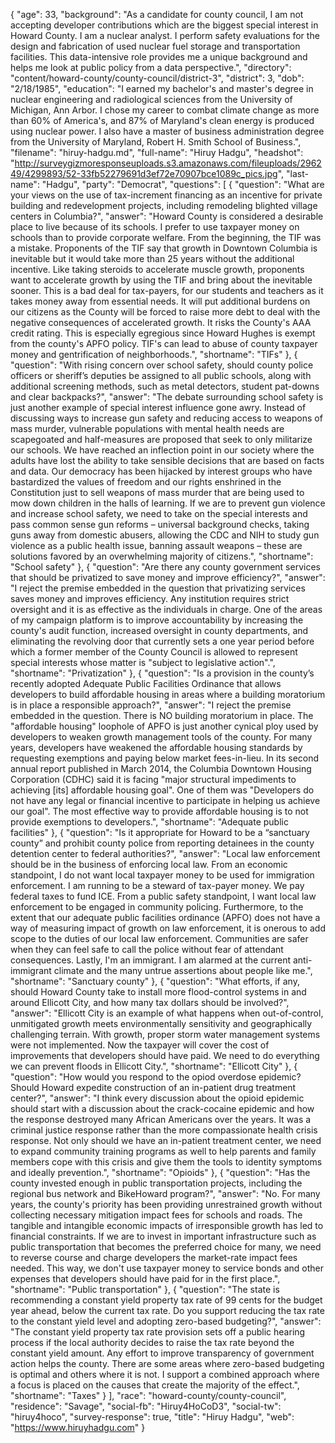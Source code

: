 {
  "age": 33,
  "background": "As a candidate for county council, I am not accepting developer contributions which are the biggest special interest in Howard County. I am a nuclear analyst. I perform safety evaluations for the design and fabrication of used nuclear fuel storage and transportation facilities. This data-intensive role provides me a unique background and helps me look at public policy from a data perspective.",
  "directory": "content/howard-county/county-council/district-3",
  "district": 3,
  "dob": "2/18/1985",
  "education": "I earned my bachelor's and master's degree in nuclear engineering and radiological sciences from the University of Michigan, Ann Arbor. I chose my career to combat climate change as more than 60% of America's, and 87% of Maryland's clean energy is produced using nuclear power. I also have a master of business administration degree from the University of Maryland, Robert H. Smith School of Business.",
  "filename": "hiruy-hadgu.md",
  "full-name": "Hiruy Hadgu",
  "headshot": "http://surveygizmoresponseuploads.s3.amazonaws.com/fileuploads/296249/4299893/52-33fb52279691d3ef72e70907bce1089c_pics.jpg",
  "last-name": "Hadgu",
  "party": "Democrat",
  "questions": [
    {
      "question": "What are your views on the use of tax-increment financing as an incentive for private building and redevelopment projects, including remodeling blighted village centers in Columbia?",
      "answer": "Howard County is considered a desirable place to live because of its schools. I prefer to use taxpayer money on schools than to provide corporate welfare.  From the beginning, the TIF was a mistake. Proponents of the TIF say that growth in Downtown Columbia is inevitable but it would take more than 25 years without the additional incentive. Like taking steroids to accelerate muscle growth, proponents want to accelerate growth by using the TIF and bring about the inevitable sooner.  This is a bad deal for tax-payers, for our students and teachers as it takes money away from essential needs. It will put additional burdens on our citizens as the County will be forced to raise more debt to deal with the negative consequences of accelerated growth. It risks the County's AAA credit rating.  This is especially egregious since Howard Hughes is exempt from the county's APFO policy. TIF's can lead to abuse of county taxpayer money and gentrification of neighborhoods.",
      "shortname": "TIFs"
    },
    {
      "question": "With rising concern over school safety, should county police officers or sheriff’s deputies be assigned to all public schools, along with additional screening methods, such as metal detectors, student pat-downs and clear backpacks?",
      "answer": "The debate surrounding school safety is just another example of special interest influence gone awry. Instead of discussing ways to increase gun safety and reducing access to weapons of mass murder, vulnerable populations with mental health needs are scapegoated and half-measures are proposed that seek to only militarize our schools.  We have reached an inflection point in our society where the adults have lost the ability to take sensible decisions that are based on facts and data. Our democracy has been hijacked by interest groups who have bastardized the values of freedom and our rights enshrined in the Constitution just to sell weapons of mass murder that are being used to mow down children in the halls of learning.  If we are to prevent gun violence and increase school safety, we need to take on the special interests and pass common sense gun reforms – universal background checks, taking guns away from domestic abusers, allowing the CDC and NIH to study gun violence as a public health issue, banning assault weapons – these are solutions favored by an overwhelming majority of citizens.",
      "shortname": "School safety"
    },
    {
      "question": "Are there any county government services that should be privatized to save money and improve efficiency?",
      "answer": "I reject the premise embedded in the question that privatizing services saves money and improves efficiency. Any institution requires strict oversight and it is as effective as the individuals in charge.   One of the areas of my campaign platform is to improve accountability by increasing the county's audit function, increased oversight in county departments, and eliminating the revolving door that currently sets a one year period before which a former member of the County Council is allowed to represent special interests whose matter is \"subject to legislative action\".",
      "shortname": "Privatization"
    },
    {
      "question": "Is a provision in the county’s recently adopted Adequate Public Facilities Ordinance that allows developers to build affordable housing in areas where a building moratorium is in place a responsible approach?",
      "answer": "I reject the premise embedded in the question. There is NO building moratorium in place.   The \"affordable housing\" loophole of APFO is just another cynical ploy used by developers to weaken growth management tools of the county. For many years, developers have weakened the affordable housing standards by requesting exemptions and paying below market fees-in-lieu.  In its second annual report published in March 2014, the Columbia Downtown Housing Corporation (CDHC) said it is facing \"major structural impediments to achieving [its] affordable housing goal\". One of them was \"Developers do not have any legal or financial incentive to participate in helping us achieve our goal\".  The most effective way to provide affordable housing is to not provide exemptions to developers.",
      "shortname": "Adequate public facilities"
    },
    {
      "question": "Is it appropriate for Howard to be a “sanctuary county” and prohibit county police from reporting detainees in the county detention center to federal authorities?",
      "answer": "Local law enforcement should be in the business of enforcing local law.  From an economic standpoint, I do not want local taxpayer money to be used for immigration enforcement. I am running to be a steward of tax-payer money. We pay federal taxes to fund ICE.  From a public safety standpoint, I want local law enforcement to be engaged in community policing. Furthermore, to the extent that our adequate public facilities ordinance (APFO) does not have a way of measuring impact of growth on law enforcement, it is onerous to add scope to the duties of our local law enforcement. Communities are safer when they can feel safe to call the police without fear of attendant consequences.  Lastly, I'm an immigrant. I am alarmed at the current anti-immigrant climate and the many untrue assertions about people like me.",
      "shortname": "Sanctuary county"
    },
    {
      "question": "What efforts, if any, should Howard County take to install more flood-control systems in and around Ellicott City, and how many tax dollars should be involved?",
      "answer": "Ellicott City is an example of what happens when out-of-control, unmitigated growth meets environmentally sensitivity and geographically challenging terrain.   With growth, proper storm water management systems were not implemented. Now the taxpayer will cover the cost of improvements that developers should have paid. We need to do everything we can prevent floods in Ellicott City.",
      "shortname": "Ellicott City"
    },
    {
      "question": "How would you respond to the opiod overdose epidemic? Should Howard expedite construction of an in-patient drug treatment center?",
      "answer": "I think every discussion about the opioid epidemic should start with a discussion about the crack-cocaine epidemic and how the response destroyed many African Americans over the years. It was a criminal justice response rather than the more compassionate health crisis response.   Not only should we have an in-patient treatment center, we need to expand community training programs as well to help parents and family members cope with this crisis and give them the tools to identity symptoms and ideally prevention.",
      "shortname": "Opioids"
    },
    {
      "question": "Has the county invested enough in public transportation projects, including the regional bus network and BikeHoward program?",
      "answer": "No. For many years, the county's priority has been providing unrestrained growth without collecting necessary mitigation impact fees for schools and roads. The tangible and intangible economic impacts of irresponsible growth has led to financial constraints.   If we are to invest in important infrastructure such as public transportation that becomes the preferred choice for many, we need to reverse course and charge developers the market-rate impact fees needed. This way, we don't use taxpayer money to service bonds and other expenses that developers should have paid for in the first place.",
      "shortname": "Public transportation"
    },
    {
      "question": "The state is recommending a constant yield property tax rate of 99 cents for the budget year ahead, below the current tax rate. Do you support reducing the tax rate to the constant yield level and adopting zero-based budgeting?",
      "answer": "The constant yield property tax rate provision sets off a public hearing process if the local authority decides to raise the tax rate beyond the constant yield amount. Any effort to improve transparency of government action helps the county.   There are some areas where zero-based budgeting is optimal and others where it is not. I support a combined approach where a focus is placed on the causes that create the majority of the effect.",
      "shortname": "Taxes"
    }
  ],
  "race": "howard-county/county-council",
  "residence": "Savage",
  "social-fb": "Hiruy4HoCoD3",
  "social-tw": "hiruy4hoco",
  "survey-response": true,
  "title": "Hiruy Hadgu",
  "web": "https://www.hiruyhadgu.com"
}
